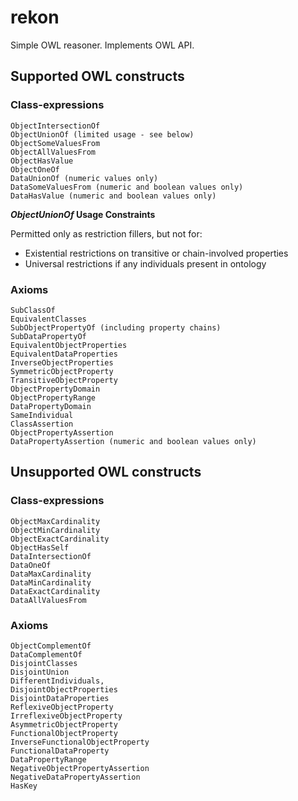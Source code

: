 # rekon #
Simple OWL reasoner. Implements OWL API.

## Supported OWL constructs ##

### Class-expressions ###

    ObjectIntersectionOf
    ObjectUnionOf (limited usage - see below)
    ObjectSomeValuesFrom
    ObjectAllValuesFrom
    ObjectHasValue
    ObjectOneOf
    DataUnionOf (numeric values only)
    DataSomeValuesFrom (numeric and boolean values only)
    DataHasValue (numeric and boolean values only)
    
**_ObjectUnionOf_ Usage Constraints**

Permitted only as restriction fillers, but not for:

- Existential restrictions on transitive or chain-involved properties
- Universal restrictions if any individuals present in ontology
        
### Axioms ###

    SubClassOf
    EquivalentClasses
    SubObjectPropertyOf (including property chains)
    SubDataPropertyOf
    EquivalentObjectProperties
    EquivalentDataProperties
    InverseObjectProperties
    SymmetricObjectProperty
    TransitiveObjectProperty
    ObjectPropertyDomain
    ObjectPropertyRange
    DataPropertyDomain
    SameIndividual
    ClassAssertion
    ObjectPropertyAssertion
    DataPropertyAssertion (numeric and boolean values only)

## Unsupported OWL constructs ##

### Class-expressions ###

    ObjectMaxCardinality
    ObjectMinCardinality
    ObjectExactCardinality
    ObjectHasSelf
    DataIntersectionOf
    DataOneOf
    DataMaxCardinality
    DataMinCardinality
    DataExactCardinality
    DataAllValuesFrom

### Axioms ###

    ObjectComplementOf
    DataComplementOf
    DisjointClasses
    DisjointUnion
    DifferentIndividuals,
    DisjointObjectProperties
    DisjointDataProperties
    ReflexiveObjectProperty
    IrreflexiveObjectProperty
    AsymmetricObjectProperty
    FunctionalObjectProperty
    InverseFunctionalObjectProperty
    FunctionalDataProperty
    DataPropertyRange
    NegativeObjectPropertyAssertion
    NegativeDataPropertyAssertion
    HasKey
